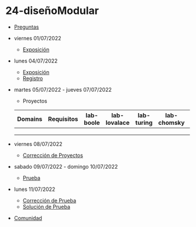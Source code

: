 # 24-diseñoModular

- [Preguntas](https://escuela.it/cursos/curso-recurrencia-desarrollo-software/clase/patron)
- viernes 01/07/2022
  - [Exposición](https://escuela.it/cursos/curso-recurrencia-desarrollo-software/clase/patron)
- lunes 04/07/2022
  - [Exposición](https://escuela.it/cursos/curso-recurrencia-desarrollo-software/clase/patron)
  - [Registro](https://forms.gle/pA2QvsW32P4KtTD77)
- martes 05/07/2022 - jueves 07/07/2022
  - Proyectos
  
  |Domains|Requisitos|lab-boole|lab-lovalace|lab-turing|lab-chomsky|lab-bernersLee|
  |-------|----------|---------|------------|----------|-----------|--------------|
  |       |          |         |            |          |           |              |
  |       |          |         |            |          |           |              |
  |       |          |         |            |          |           |              |
- viernes 08/07/2022
  - [Corrección de Proyectos](https://escuela.it/cursos/curso-recurrencia-desarrollo-software/clase/patron)
- sabado 09/07/2022 - domingo 10/07/2022
  - [Prueba](https://forms.gle/hB9UJoN2PYiexctH8)
- lunes 11/07/2022
  - [Corrección de Prueba](https://escuela.it/cursos/curso-recurrencia-desarrollo-software/clase/patron)
  - [Solución de Prueba](https://docs.google.com/spreadsheets/d/1Uwtqa5VdD5wK2X7eLgkS6_th16aPnsW8pa5Ft2TyLPo/edit#gid=0)
- [Comunidad](https://app.slack.com/client/T02S3KYD464/C02U94T5Y81)
